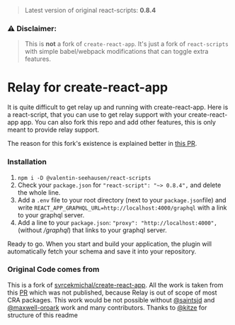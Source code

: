 > Latest version of original react-scripts: **0.8.4**
### ⚠️ Disclaimer:
> This is **not** a fork of ```create-react-app```. It's just a fork of ```react-scripts``` with simple babel/webpack modifications that can toggle extra features.

# Relay for create-react-app
It is quite difficult to get relay up and running with create-react-app. Here is a react-script, that you can use to get relay support with your create-react-app app. You can also fork this repo and add other features, this is only meant to provide relay support.

The reason for this fork's existence is explained better in [this PR](https://github.com/facebookincubator/create-react-app/pull/779).

### Installation
1. ```npm i -D @valentin-seehausen/react-scripts```
2. Check your `package.json` for ```"react-script": "~> 0.8.4",``` and delete the whole line.
3. Add a `.env` file to your root directory (next to your `package.json`file) and write `REACT_APP_GRAPHQL_URL=http://localhost:4000/graphql` with a link to your graphql server.
4. Add a line to your `package.json`: ```"proxy": "http://localhost:4000",``` (without */graphql*) that links to your graphql server.

Ready to go. When you start and build your application, the plugin will automatically fetch your schema and save it into your repository.

### Original Code comes from

This is a fork of [svrcekmichal/create-react-app](https://github.com/svrcekmichal/create-react-app).
All the work is taken from this [PR](https://github.com/facebookincubator/create-react-app/pull/662) which was not published, because
Relay is out of scope of most CRA packages. This work would be not possible without [@saintsjd](https://github.com/saintsjd) and [@maxwell-oroark](https://github.com/maxwell-oroark) work and many contributors.
Thanks to [@kitze](https://github.com/kitze) for structure of this readme
